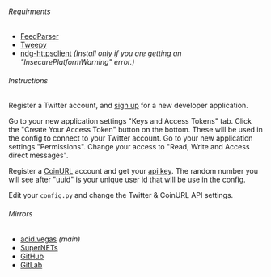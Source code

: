 ###### Requirments
* [FeedParser](http://pypi.python.org/pypi/feedparser)
* [Tweepy](http://pypi.python.org/pypi/tweepy)
* [ndg-httpsclient](http://pypi.python.org/pypi/ndg-httpsclient) *(Install only if you are getting an "InsecurePlatformWarning" error.)*

###### Instructions
Register a Twitter account, and [sign up](http://dev.twitter.com/apps/new) for a new developer application.

Go to your new application settings "Keys and Access Tokens" tab.
Click the "Create Your Access Token" button on the bottom.
These will be used in the config to connect to your Twitter account.
Go to your new application settings "Permissions".
Change your access to "Read, Write and Access direct messages".

Register a [CoinURL](http://coinurl.com/) account and get your [api key](http://coinurl.com/profile-api.php).
The random number you will see after "uuid" is your unique user id that will be use in the config.

Edit your `config.py` and change the Twitter & CoinURL API settings.

###### Mirrors
- [acid.vegas](https://acid.vegas/chir.py) *(main)*
- [SuperNETs](https://git.supernets.org/acidvegas/chir.py)
- [GitHub](https://github.com/acidvegas/chir.py)
- [GitLab](https://gitlab.com/acidvegas/chir.py)
